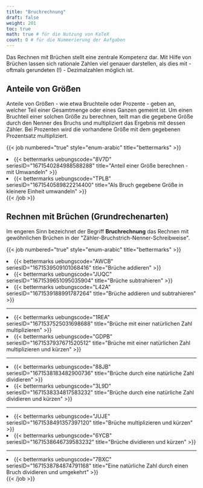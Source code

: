 ```yaml
---
title: "Bruchrechnung"
draft: false
weight: 201
toc: true
math: true # für die Nutzung von KaTeX
count: 0 # für die Nummerierung der Aufgaben
---
```


Das Rechnen mit Brüchen stellt eine zentrale Kompetenz dar. Mit Hilfe von Brüchen lassen sich rationale Zahlen viel genauer darstellen, als dies mit - oftmals gerundeten (!) - Dezimalzahlen möglich ist.

## Anteile von Größen

Anteile von Größen - wie etwa Bruchteile oder Prozente - geben an, welcher Teil einer Gesamtmenge oder eines Ganzen gemeint ist. Um einen Bruchteil einer solchen Größe zu berechnen, teilt man die gegebene Größe durch den Nenner des Bruchs und multipliziert das Ergebnis mit dessen Zähler. Bei Prozenten wird die vorhandene Größe mit dem gegebenen Prozentsatz multipliziert.

{{< job numbered="true" style="enum-arabic" title="bettermarks" >}}
<li>{{< bettermarks uebungscode="8V7D" seriesID="1671540284988588288" title="Anteil einer Größe berechnen - mit Umwandeln" >}}</li>
<li>{{< bettermarks uebungscode="TPLB" seriesID="1671540589822214400" title="Als Bruch gegebene Größe in kleinere Einheit umwandeln" >}}</li>
{{< /job >}}

## Rechnen mit Brüchen (Grundrechenarten)

Im engeren Sinn bezeichnet der Begriff **Bruchrechnung** das Rechnen mit gewöhnlichen Brüchen in der "Zähler-Bruchstrich-Nenner-Schreibweise".

{{< job numbered="true" style="enum-arabic" title="bettermarks" >}}
<li>{{< bettermarks uebungscode="AWCB" seriesID="1671539509101068416" title="Brüche addieren" >}}</li>
<li>{{< bettermarks uebungscode="JUQC" seriesID="1671539651095035904" title="Brüche subtrahieren" >}}</li>
<li>{{< bettermarks uebungscode="L42A" seriesID="1671539188991787264" title="Brüche addieren und subtrahieren" >}}</li>
<hr>
<li>{{< bettermarks uebungscode="1REA" seriesID="1671537525031698688" title="Brüche mit einer natürlichen Zahl multiplizieren" >}}</li>
<li>{{< bettermarks uebungscode="GDPB" seriesID="1671537937671520512" title="Brüche mit einer natürlichen Zahl multiplizieren und kürzen" >}}</li>
<hr>
<li>{{< bettermarks uebungscode="88JB" seriesID="1671538183482900736" title="Brüche durch eine natürliche Zahl dividieren" >}}</li>
<li>{{< bettermarks uebungscode="3L9D" seriesID="1671538334817583232" title="Brüche durch eine natürliche Zahl dividieren und kürzen" >}}</li>
<hr>
<li>{{< bettermarks uebungscode="JUJE" seriesID="1671538491357397120" title="Brüche multiplizieren und kürzen" >}}</li>
<li>{{< bettermarks uebungscode="6YCB" seriesID="1671538646739583232" title="Brüche dividieren und kürzen" >}}</li>
<hr>
<li>{{< bettermarks uebungscode="7BXC" seriesID="1671538784874791168" title="Eine natürliche Zahl durch einen Bruch dividieren und umgekehrt" >}}</li>
{{< /job >}}
